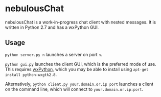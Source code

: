 nebulousChat
============
nebulousChat is a work-in-progress chat client with nested messages. 
It is written in Python 2.7 and has a wxPython GUI.

Usage
-----
`python server.py n` launches a server on port `n`.

`python gui.py` launches the client GUI, which is the preferred mode 
of use. This requires [wxPython](http://www.wxpython.org/), which 
you may be able to install using `apt-get install python-wxgtk2.8`.

Alternatively, `python client.py your.domain.or.ip port` launches a 
client on the command line, which will connect to 
`your.domain.or.ip:port`.
